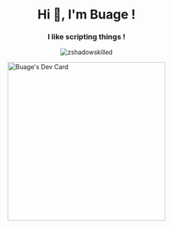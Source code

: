 <h1 align="center">Hi 👋, I'm Buage !</h1>
<h3 align="center">I like scripting things !</h3>

<p align="center">
  <img src="https://komarev.com/ghpvc/?username=Buage&label=Profile%20views&color=0e75b6&style=flat" alt="zshadowskilled" />
</p>

<div style="display: flex; justify-content: center;">
  <a href="https://app.daily.dev/buage">
    <img src="https://api.daily.dev/devcards/v2/2Qa8v0tapoLM2OExwBS3c.png?type=default&r=ryp" width="356" alt="Buage's Dev Card"/>
  </a>
</div>
